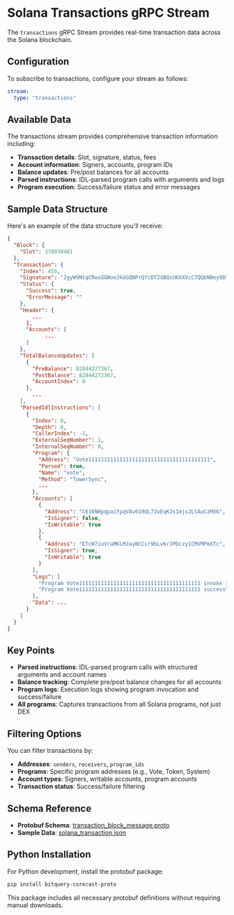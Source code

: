 # Solana Transactions gRPC Stream

The `transactions` gRPC Stream provides real-time transaction data across the Solana blockchain.

## Configuration

To subscribe to transactions, configure your stream as follows:

```yaml
stream:
  type: "transactions"
```

## Available Data

The transactions stream provides comprehensive transaction information including:

- **Transaction details**: Slot, signature, status, fees
- **Account information**: Signers, accounts, program IDs
- **Balance updates**: Pre/post balances for all accounts
- **Parsed instructions**: IDL-parsed program calls with arguments and logs
- **Program execution**: Success/failure status and error messages

## Sample Data Structure

Here's an example of the data structure you'll receive:

```json
{
  "Block": {
    "Slot": 370030401
  },
  "Transaction": {
    "Index": 455,
    "Signature": "2gyW9NtqCRwsGGWoeJkGGQNPrQfcDT2dBQxUKXXVcC7QQbNBey9DtQLNkCRn7yU5N1H8YcFQESTC6KbQ7n1HyTwj",
    "Status": {
      "Success": true,
      "ErrorMessage": ""
    },
    "Header": {
        ...
      ],
      "Accounts": [
            ...
      ]
    },
    "TotalBalanceUpdates": [
      {
        "PreBalance": 82844277367,
        "PostBalance": 82844272367,
        "AccountIndex": 0
      },
        ...
    ],
    "ParsedIdlInstructions": [
      {
        "Index": 0,
        "Depth": 0,
        "CallerIndex": -1,
        "ExternalSeqNumber": 1,
        "InternalSeqNumber": 0,
        "Program": {
          "Address": "Vote111111111111111111111111111111111111111",
          "Parsed": true,
          "Name": "vote",
          "Method": "TowerSync",
          ...
        },
        "Accounts": [
          {
            "Address": "C616NHpqpaiYpqVAv619QL73vEqKJs1mjsJLtAuCzMX6",
            "IsSigner": false,
            "IsWritable": true
          },
          {
            "Address": "ETcW7iuVraMKLMJayNCCsr9bLvKrJPDczy1CMVMPmXTc",
            "IsSigner": true,
            "IsWritable": true
          }
        ],
        "Logs": [
          "Program Vote111111111111111111111111111111111111111 invoke [1]",
          "Program Vote111111111111111111111111111111111111111 success"
        ],
        "Data": ...
      }
    ]
  }
}
```

## Key Points

- **Parsed instructions**: IDL-parsed program calls with structured arguments and account names
- **Balance tracking**: Complete pre/post balance changes for all accounts
- **Program logs**: Execution logs showing program invocation and success/failure
- **All programs**: Captures transactions from all Solana programs, not just DEX

## Filtering Options

You can filter transactions by:

- **Addresses**: `senders`, `receivers`, `program_ids`
- **Programs**: Specific program addresses (e.g., Vote, Token, System)
- **Account types**: Signers, writable accounts, program accounts
- **Transaction status**: Success/failure filtering

## Schema Reference

- **Protobuf Schema**: [transaction_block_message.proto](https://github.com/bitquery/streaming_protobuf/blob/main/solana/parsed_idl_block_message.proto)
- **Sample Data**: [solana_transaction.json](https://github.com/bitquery/grpc-code-samples/blob/main/data-sample/solana_tx.json)

## Python Installation

For Python development, install the protobuf package:

```bash
pip install bitquery-corecast-proto
```

This package includes all necessary protobuf definitions without requiring manual downloads.
